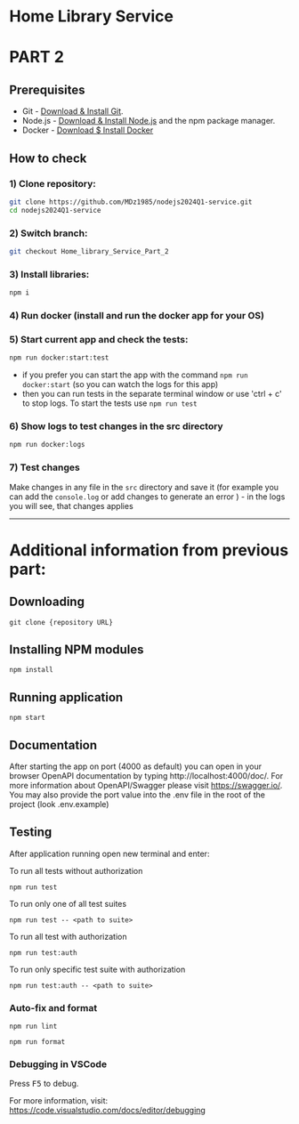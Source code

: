 # Home Library Service

# PART 2

## Prerequisites

- Git - [Download & Install Git](https://git-scm.com/downloads).
- Node.js - [Download & Install Node.js](https://nodejs.org/en/download/) and the npm package manager.
- Docker - [Download $ Install Docker](https://www.docker.com/products/docker-desktop/)

## How to check

### 1) Clone repository: 
```bash 
git clone https://github.com/MDz1985/nodejs2024Q1-service.git
cd nodejs2024Q1-service
```

### 2) Switch branch:
```bash
git checkout Home_library_Service_Part_2
```
### 3) Install libraries:
```bash
npm i
```
### 4) Run docker (install and run the docker app for your OS) 
### 5) Start current app and check the tests:
```bash
npm run docker:start:test
```
   - if you prefer you can start the app with the command `npm run docker:start` (so you can watch the logs for this app)
   - then you can run tests in the separate terminal window or use 'ctrl + c' to stop logs. To start the tests use `npm run test`
### 6) Show logs to test changes in the src directory
```bash
npm run docker:logs
```
### 7) Test changes 
   Make changes in any file in the `src` directory and save it (for example you can add the `console.log` or add changes to generate an 
   error ) - in the logs you will see, that changes applies 

___
# Additional information from previous part: 

## Downloading

```
git clone {repository URL}
```

## Installing NPM modules

```
npm install
```

## Running application

```
npm start
```


## Documentation

After starting the app on port (4000 as default) you can open
in your browser OpenAPI documentation by typing http://localhost:4000/doc/.
For more information about OpenAPI/Swagger please visit https://swagger.io/.
You may also provide the port value into the .env file in the root of the project (look .env.example)

## Testing

After application running open new terminal and enter:

To run all tests without authorization

```
npm run test
```

To run only one of all test suites

```
npm run test -- <path to suite>
```

To run all test with authorization

```
npm run test:auth
```

To run only specific test suite with authorization

```
npm run test:auth -- <path to suite>
```

### Auto-fix and format

```
npm run lint
```

```
npm run format
```

### Debugging in VSCode

Press <kbd>F5</kbd> to debug.

For more information, visit: https://code.visualstudio.com/docs/editor/debugging
